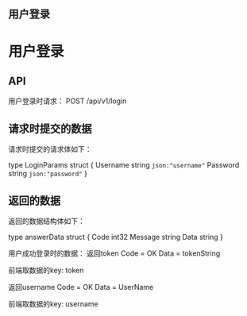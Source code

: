 用户登录
----------------

# 用户登录

## API
用户登录时请求： POST /api/v1/login

## 请求时提交的数据
请求时提交的请求体如下：

type LoginParams struct {
	Username string `json:"username"`
	Password string `json:"password"`
}

## 返回的数据
返回的数据结构体如下：

type answerData struct {
	Code	int32
	Message	string
	Data	string
}

用户成功登录时的数据：
返回token
Code = OK
Data = tokenString

前端取数据的key:
token

返回username
Code = OK
Data = UserName

前端取数据的key:
username


